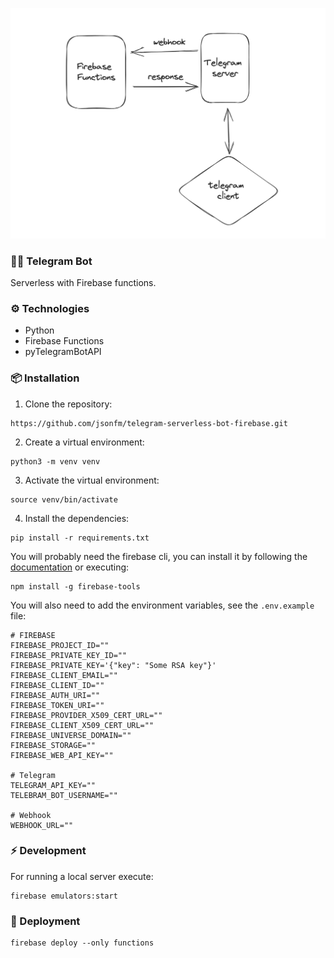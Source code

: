 <img
    src="./docs/images/bot.png"
/>

### 💬🤖 Telegram Bot

Serverless with Firebase functions.

### ⚙️ Technologies

-   Python
-   Firebase Functions
-   pyTelegramBotAPI

### 📦 Installation

1. Clone the repository:

```
https://github.com/jsonfm/telegram-serverless-bot-firebase.git
```

2. Create a virtual environment:

```
python3 -m venv venv
```

3. Activate the virtual environment:

```
source venv/bin/activate
```

4. Install the dependencies:

```
pip install -r requirements.txt
```

You will probably need the firebase cli, you can install it by following the [documentation](https://firebase.google.com/docs/cli) or executing:

```
npm install -g firebase-tools
```

You will also need to add the environment variables, see the `.env.example` file:

```
# FIREBASE
FIREBASE_PROJECT_ID=""
FIREBASE_PRIVATE_KEY_ID=""
FIREBASE_PRIVATE_KEY='{"key": "Some RSA key"}'
FIREBASE_CLIENT_EMAIL=""
FIREBASE_CLIENT_ID=""
FIREBASE_AUTH_URI=""
FIREBASE_TOKEN_URI=""
FIREBASE_PROVIDER_X509_CERT_URL=""
FIREBASE_CLIENT_X509_CERT_URL=""
FIREBASE_UNIVERSE_DOMAIN=""
FIREBASE_STORAGE=""
FIREBASE_WEB_API_KEY=""

# Telegram
TELEGRAM_API_KEY=""
TELEBRAM_BOT_USERNAME=""

# Webhook
WEBHOOK_URL=""
```

### ⚡️ Development

For running a local server execute:

```
firebase emulators:start
```

### 🚀 Deployment

```
firebase deploy --only functions
```
